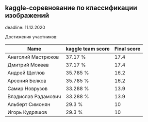 ## kaggle-соревнование по классификации изображений

deadline: 11.12.2020

Достижения участников:

| Name                | kaggle team score | Final score |
| ------------------- | ----------------- | ----------- |
| Анатолий Мастрюков  | 37.17 %           | 17.4        |
| Дмитрий Мокеев      | 37.17 %           | 17.4        |
| Андрей Щеглов       | 35.785 %          | 16.2        |
| Арсений Белков      | 35.785 %          | 16.2        |
| Самир Новрузов      | 33.288 %          | 13.9        |
| Владислав Радамович | 33.288 %          | 13.9        |
| Альберт Симонян     | 29.3 %            | 10          |
| Игорь Кудряшов      | 29.3 %            | 10          |